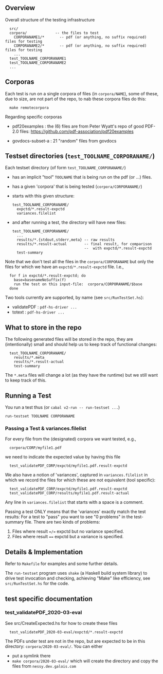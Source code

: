 ## Overview ##

Overall structure of the testing infrastructure
  
      src/
      corpora/             -- the files to test
        CORPORANAME1/*       -- pdf (or anything, no suffix required) files for testing
        CORPORANAME2/*       -- pdf (or anything, no suffix required) files for testing
        ...
      test_TOOLNAME_CORPORANAME1
      test_TOOLNAME_CORPORANAME2
      ...

## Corporas ##

Each test is run on a single corpora of files (in `corpora/NAME`), some of
these, due to size, are not part of the repo, to nab these corpora files do
this:

      make remotecorpora

Regarding specific corporas

  - pdf20examples : the (6) files are from Peter Wyatt's repo of good PDF-2.0 files:
    https://github.com/pdf-association/pdf20examples

  - govdocs-subset-a : 21 "random" files from govdocs

## Testset directories (`test_TOOLNAME_CORPORANAME/`) ##

Each testset directory (of form `test_TOOLNAME_CORPORANAME/`)
  - has an implicit "tool" `TOOLNAME` that is being run on the pdf (or ...) files.
  - has a given 'corpora' that is being tested (`corpora/CORPORANAME/`)
  - starts with this given structure:

        test_TOOLNAME_CORPORANAME/
          expctd/*.result-expctd
          variances.filelist
    
  - and after running a test, the directory will have new files:

        test_TOOLNAME_CORPORANAME/
          ...
          results/*.{stdout,stderr,meta} -- raw results
          results/*.result-actual        -- final result, for comparison
                                         --  with expctd/*.result-expctd
          test-summary

Note that we don't test all the files in the `corpora/CORPORANAME` but only the
files for which we have an `expctd/*.result-expctd` file.  I.e.,
  
      for f in expctd/*.result-expctd; do
        base=basenameNoSuffix(f)
        run the test on this input-file:  corpora/CORPORANAME/$base
      done

Two tools currently are supported, by name (see `src/RunTestSet.hs`):
  - validatePDF : `pdf-hs-driver ...`
  - totext      : `pdf-hs-driver ...`

## What to store in the repo ##

The following generated files will be stored in the repo, they are
(intentionally) small and should help us to keep track of functional 
changes:

      test_TOOLNAME_CORPORANAME/
        results/*.meta
        results/*.result-actual
        test-summary
   
The `*.meta` files will change a lot (as they have the runtime) but we still
want to keep track of this.
 
## Running a Test ##

You run a test thus (or `cabal v2-run -- run-testset ...`)

    run-testset TOOLNAME CORPORANAME
  
### Passing a Test & variances.filelist ###

For every file from the (designated) corpora we want tested, e.g.,

      corpora/CORP/myfile1.pdf

we need to indicate the expected value by having this file

      test_validatePDF_CORP/expctd/myfile1.pdf.result-expctd

We also have a notion of 'variances', captured in `variances.filelist` in which
we record the files for which these are not equivalent (tool specific):

      test_validatePDF_CORP/expctd/myfile1.pdf.result-expctd
      test_validatePDF_CORP/results/myfile1.pdf.result-actual

Any line in `variances.filelist` that starts with a space is a comment.

Passing a test ONLY means that the 'variances' exactly match the test results:
For a test to "pass" you want to see "0 problems" in the test-summary file.
There are two kinds of problems:

   1. Files where result `=/=` expctd but no variance specified.
   2. Files where result `==` expctd but a variance is specified.

## Details & Implementation ##

Refer to `Makefile` for examples and some further details.

The `run-testset` program uses `shake` (a Haskell build system library) to 
drive test invocation and checking, achieving "Make" like efficiency, see
`src/RunTestSet.hs` for the code.

## test specific documentation ##
### test_validatePDF_2020-03-eval ###

See src/CreateExpected.hs for how to create these files

      test_validatePDF_2020-03-eval/expctd/*.result-expctd

The PDFs under test are not in the repo, but are expected to be in this
directory: `corpora/2020-03-eval/`.  You can either
 - put a symlink there
 - `make corpora/2020-03-eval/` which will create the directory and copy the
   files from `nessy.dev.galois.com`

